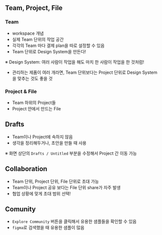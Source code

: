 ## Team, Project, File

### Team

- workspace 개념
- 실제 Team 단위의 작업 공간
- 각각의 Team 마다 결제 plan을 따로 설정할 수 있음
- Team 단위로 Design System을 만든다!

※ Design System: 여러 사람이 작업을 해도 마치 한 사람이 작업을 한 것처럼!

- 관리하는 제품이 여러 개라면, Team 단위보다는 Project 단위로 Design System을 맞추는 것도 좋을 것

### Project & File

- Team 하위의 Project들
- Project 안에서 만드는 File

## Drafts

- Team이나 Project에 속하지 않음
- 생각을 정리해두거나, 초안을 만들 때 사용

※ 화면 상단의 `Drafts / Untitled` 부분을 수정해서 Project 간 이동 가능

## Collaboration

- Team 단위, Project 단위, File 단위로 초대 가능
- Team이나 Project 공유 보다는 File 단위 share가 자주 발생
- 협업 상황에 맞게 초대 범위 선택!

## Comunity

- `Explore Community` 버튼을 클릭해서 유용한 샘플들을 확인할 수 있음
- `figma`로 검색했을 때 유용한 샘플이 많음
